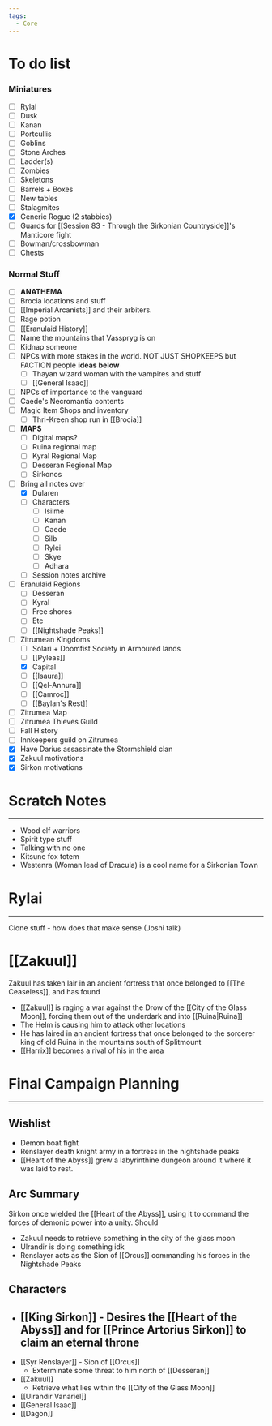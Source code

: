 ```yaml
---
tags:
  - Core
---
```

# To do list
### Miniatures
- [ ] Rylai
- [ ] Dusk
- [ ] Kanan
- [ ] Portcullis
- [ ] Goblins
- [ ] Stone Arches
- [ ] Ladder(s)
- [ ] Zombies
- [ ] Skeletons
- [ ] Barrels + Boxes
- [ ] New tables
- [ ] Stalagmites
- [x] Generic Rogue (2 stabbies)
- [ ] Guards for [[Session 83 - Through the Sirkonian Countryside]]'s Manticore fight
- [ ] Bowman/crossbowman
- [ ] Chests
### Normal Stuff
- [ ] **ANATHEMA**
- [ ] Brocia locations and stuff
- [ ] [[Imperial Arcanists]] and their arbiters.
- [ ] Rage potion
- [ ] [[Eranulaid History]]
- [ ] Name the mountains that Vasspryg is on
- [ ] Kidnap someone
- [ ] NPCs with more stakes in the world. NOT JUST SHOPKEEPS but FACTION people **ideas below**
	- [ ] Thayan wizard woman with the vampires and stuff
	- [ ] [[General Isaac]]
- [ ] NPCs of importance to the vanguard
- [ ] Caede's Necromantia contents
- [ ] Magic Item Shops and inventory
	- [ ] Thri-Kreen shop run in [[Brocia]]
- [ ] **MAPS**
	- [ ] Digital maps?
	- [ ] Ruina regional map
	- [ ] Kyral Regional Map
	- [ ] Desseran Regional Map
	- [ ] Sirkonos
- [ ] Bring all notes over
	- [x] Dularen
	- [ ] Characters
		- [ ] Isilme
		- [ ] Kanan
		- [ ] Caede
		- [ ] Silb
		- [ ] Rylei
		- [ ] Skye
		- [ ] Adhara
	- [ ] Session notes archive
- [ ] Eranulaid Regions
	- [ ] Desseran
	- [ ] Kyral
	- [ ] Free shores
	- [ ] Etc
	- [ ] [[Nightshade Peaks]]
- [ ] Zitrumean Kingdoms
	- [ ] Solari + Doomfist Society in Armoured lands
	- [ ] [[Pyleas]]
	- [x] Capital
	- [ ] [[Isaura]]
	- [ ] [[Qel-Annura]]
	- [ ] [[Camroc]]
	- [ ] [[Baylan's Rest]]
- [ ] Zitrumea Map
- [ ] Zitrumea Thieves Guild
- [ ] Fall History
- [ ] Innkeepers guild on Zitrumea
 - [x] Have Darius assassinate the Stormshield clan
- [x] Zakuul motivations
- [x] Sirkon motivations
# Scratch Notes
---
- Wood elf warriors
- Spirit type stuff
- Talking with no one
- Kitsune fox totem
- Westenra (Woman lead of Dracula) is a cool name for a Sirkonian Town

# Rylai
---
Clone stuff - how does that make sense (Joshi talk)
# [[Zakuul]]
Zakuul has taken lair in an ancient fortress that once belonged to [[The Ceaseless]], and has found
- [[Zakuul]] is raging a war against the Drow of the [[City of the Glass Moon]], forcing them out of the underdark and into [[Ruina|Ruina]]
- The Helm is causing him to attack other locations
- He has laired in an ancient fortress that once belonged to the sorcerer king of old Ruina in the mountains south of Splitmount
- [[Harrix]] becomes a rival of his in the area
# Final Campaign Planning
---
## Wishlist
- Demon boat fight
- Renslayer death knight army in a fortress in the nightshade peaks
- [[Heart of the Abyss]] grew a labyrinthine dungeon around it where it was laid to rest.
## Arc Summary
Sirkon once wielded the [[Heart of the Abyss]], using it to command the forces of demonic power into a unity. Should 
- Zakuul needs to retrieve something in the city of the glass moon
- Ulrandir is doing something idk
- Renslayer acts as the Sion of [[Orcus]] commanding his forces in the Nightshade Peaks
## Characters
- [[King Sirkon]] - Desires the [[Heart of the Abyss]] and for [[Prince Artorius Sirkon]] to claim an eternal throne
	- 
- [[Syr Renslayer]] - Sion of [[Orcus]]
	- Exterminate some threat to him north of [[Desseran]]
- [[Zakuul]]
	- Retrieve what lies within the [[City of the Glass Moon]]
- [[Ulrandir Vanariel]]
- [[General Isaac]]
- [[Dagon]]